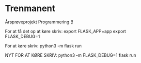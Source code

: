 # Trenmanent

Årsprøveprojekt Programmering B

For at få det op at køre skriv:
export FLASK_APP=app
export FLASK_DEBUG=1

For at køre skriv: python3 -m flask run

NYT FOR AT KØRE SKRIV: python3 -m FLASK_DEBUG=1 flask run
